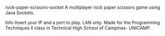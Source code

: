 rock-paper-scissors-socket
A multiplayer rock paper scissors game using Java Sockets.

Info
Insert your IP and a port to play.
LAN only.
Made for the Programming Techniques II class in Technical High School of Campinas- UNICAMP.
